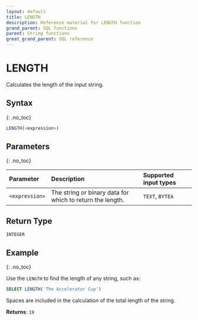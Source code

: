 ```yaml
---
layout: default
title: LENGTH
description: Reference material for LENGTH function
grand_parent: SQL functions
parent: String functions
great_grand_parent: SQL reference
---
```


# LENGTH

Calculates the length of the input string.

## Syntax
{: .no_toc}

```sql
LENGTH(<expression>)
```
## Parameters 
{: .no_toc}

| Parameter      | Description                                  |Supported input types |
| :--------------| :--------------------------------------------|:----------------------|
| `<expression>` | The string or binary data for which to return the length.   | `TEXT`, `BYTEA`       |

## Return Type
`INTEGER` 

## Example
{: .no_toc}

Use the `LENGTH` to find the length of any string, such as: 

```sql
SELECT LENGTH('The Accelerator Cup')
```
Spaces are included in the calculation of the total length of the string. 

**Returns**: `19`

